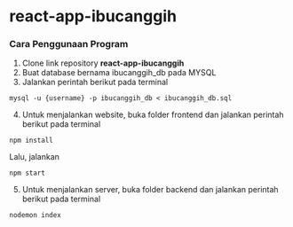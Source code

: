 # react-app-ibucanggih

### Cara Penggunaan Program

1. Clone link repository <strong>react-app-ibucanggih</strong>
2. Buat database bernama ibucanggih_db pada MYSQL
3. Jalankan perintah berikut pada terminal
```
mysql -u {username} -p ibucanggih_db < ibucanggih_db.sql
```
4. Untuk menjalankan website, buka folder frontend dan jalankan perintah berikut pada terminal
```
npm install
```
Lalu, jalankan
```
npm start
```
5. Untuk menjalankan server, buka folder backend dan jalankan perintah berikut pada terminal
```
nodemon index
```
